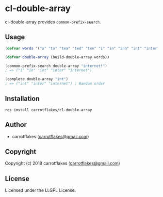 # cl-double-array

cl-double-array provides `common-prefix-search`.

## Usage

``` lisp
(defvar words '("a" "to" "tea" "ted" "ten" "i" "in" "inn" "int" "inter" "internet"))

(defvar double-array (build-double-array words))

(common-prefix-search double-array "internet!")
; => ("i" "in" "int" "inter" "internet")

(complete double-array "int")
; => ("int" "inter" "internet") ; Random order

```

## Installation

```
ros install carrotflakes/cl-double-array
```

## Author

* carrotflakes (carrotflakes@gmail.com)

## Copyright

Copyright (c) 2018 carrotflakes (carrotflakes@gmail.com)

## License

Licensed under the LLGPL License.

